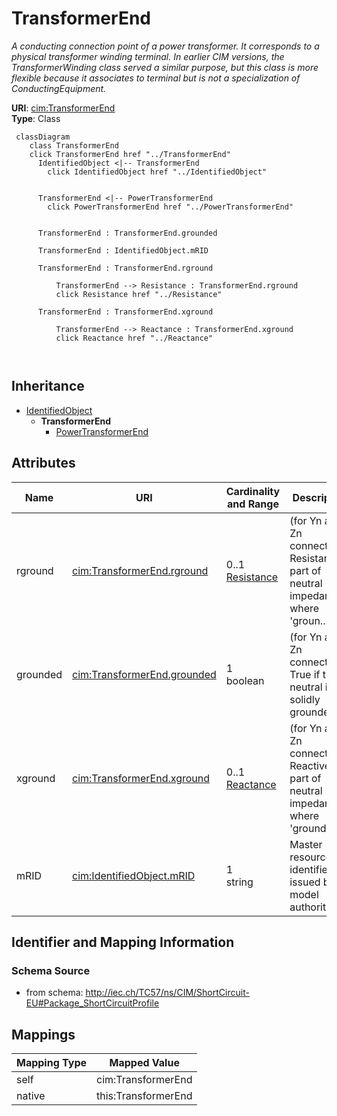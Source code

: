 # TransformerEnd


_A conducting connection point of a power transformer. It corresponds to a physical transformer winding terminal.  In earlier CIM versions, the TransformerWinding class served a similar purpose, but this class is more flexible because it associates to terminal but is not a specialization of ConductingEquipment._





**URI**: [cim:TransformerEnd](http://iec.ch/TC57/CIM100#TransformerEnd)<br />
**Type**: Class




```mermaid
 classDiagram
    class TransformerEnd
    click TransformerEnd href "../TransformerEnd"
      IdentifiedObject <|-- TransformerEnd
        click IdentifiedObject href "../IdentifiedObject"
      

      TransformerEnd <|-- PowerTransformerEnd
        click PowerTransformerEnd href "../PowerTransformerEnd"
      
      
      TransformerEnd : TransformerEnd.grounded
        
      TransformerEnd : IdentifiedObject.mRID
        
      TransformerEnd : TransformerEnd.rground
        
          TransformerEnd --> Resistance : TransformerEnd.rground
          click Resistance href "../Resistance"
        
      TransformerEnd : TransformerEnd.xground
        
          TransformerEnd --> Reactance : TransformerEnd.xground
          click Reactance href "../Reactance"
        
      
```





## Inheritance
* [IdentifiedObject](IdentifiedObject.md)
    * **TransformerEnd**
        * [PowerTransformerEnd](PowerTransformerEnd.md)



## Attributes


| Name | URI | Cardinality and Range | Description | Inheritance |
| ---  | --- | --- | --- | --- |
| rground | [cim:TransformerEnd.rground](http://iec.ch/TC57/CIM100#TransformerEnd.rground) | 0..1 <br />  [Resistance](Resistance.md)  | (for Yn and Zn connections) Resistance part of neutral impedance where 'groun... | direct |
| grounded | [cim:TransformerEnd.grounded](http://iec.ch/TC57/CIM100#TransformerEnd.grounded) | 1 <br />  boolean  | (for Yn and Zn connections) True if the neutral is solidly grounded | direct |
| xground | [cim:TransformerEnd.xground](http://iec.ch/TC57/CIM100#TransformerEnd.xground) | 0..1 <br />  [Reactance](Reactance.md)  | (for Yn and Zn connections) Reactive part of neutral impedance where 'grounde... | direct |
| mRID | [cim:IdentifiedObject.mRID](http://iec.ch/TC57/CIM100#IdentifiedObject.mRID) | 1 <br />  string  | Master resource identifier issued by a model authority | [IdentifiedObject](IdentifiedObject.md) |









## Identifier and Mapping Information







### Schema Source


* from schema: http://iec.ch/TC57/ns/CIM/ShortCircuit-EU#Package_ShortCircuitProfile





## Mappings

| Mapping Type | Mapped Value |
| ---  | ---  |
| self | cim:TransformerEnd |
| native | this:TransformerEnd |




